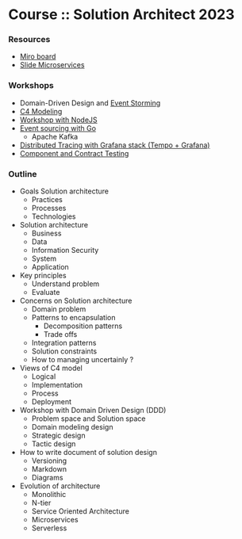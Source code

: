 # Course :: Solution Architect 2023

### Resources
* [Miro board](https://miro.com/app/board/uXjVMYyFixU=/?share_link_id=498202170115)
* [Slide Microservices](https://github.com/up1/course_microservices-3-days)

### Workshops
* Domain-Driven Design and [Event Storming](https://www.eventstorming.com/)
* [C4 Modeling](https://c4model.com/)
* [Workshop with NodeJS](https://github.com/up1/workshop-microservices-2022/tree/main/nodejs)
* [Event sourcing with Go](https://github.com/up1/demo-event-sourcing-with-golang)
   * Apache Kafka
* [Distributed Tracing with Grafana stack (Tempo + Grafana)](https://github.com/up1/demo-observability-with-grafana-stack)
* [Component and Contract Testing](https://github.com/up1/course-contract-testing)

### Outline
- Goals Solution architecture
	- Practices
	- Processes
	- Technologies
- Solution architecture
	- Business
	- Data
	- Information Security
	- System
	- Application
- Key principles
	- Understand problem
	- Evaluate
- Concerns on Solution architecture
	- Domain problem
	- Patterns to encapsulation
		- Decomposition patterns
		- Trade offs
	- Integration patterns
	- Solution constraints
	- How to managing uncertainly ?
- Views of C4 model
	- Logical
	- Implementation
	- Process
	- Deployment
- Workshop with Domain Driven Design (DDD)
	- Problem space and Solution space
	- Domain modeling design
	- Strategic design
	- Tactic design
- How to write document of solution design
	- Versioning
	- Markdown
	- Diagrams
- Evolution of architecture
	- Monolithic
	- N-tier
	- Service Oriented Architecture
	- Microservices
	- Serverless
